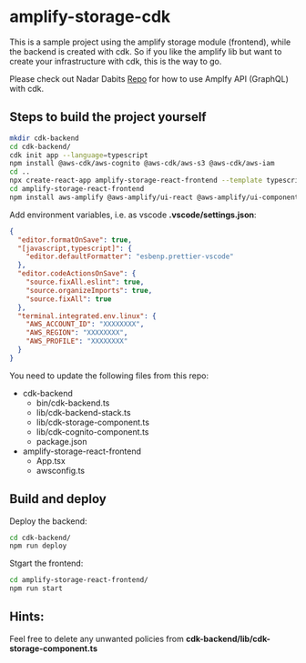 # amplify-storage-cdk

This is a sample project using the amplify storage module (frontend), while the backend is created with cdk. So if you like the amplify lib but want to create your infrastructure with cdk, this is the way to go.

Please check out Nadar Dabits [Repo](https://github.com/dabit3/amplify-with-cdk) for how to use Amplfy API (GraphQL) with cdk.

##

## Steps to build the project yourself

```bash
mkdir cdk-backend
cd cdk-backend/
cdk init app --language=typescript
npm install @aws-cdk/aws-cognito @aws-cdk/aws-s3 @aws-cdk/aws-iam
cd ..
npx create-react-app amplify-storage-react-frontend --template typescript
cd amplify-storage-react-frontend
npm install aws-amplify @aws-amplify/ui-react @aws-amplify/ui-components
```

Add environment variables, i.e. as vscode **.vscode/settings.json**:

```json
{
  "editor.formatOnSave": true,
  "[javascript,typescript]": {
    "editor.defaultFormatter": "esbenp.prettier-vscode"
  },
  "editor.codeActionsOnSave": {
    "source.fixAll.eslint": true,
    "source.organizeImports": true,
    "source.fixAll": true
  },
  "terminal.integrated.env.linux": {
    "AWS_ACCOUNT_ID": "XXXXXXXX",
    "AWS_REGION": "XXXXXXXX",
    "AWS_PROFILE": "XXXXXXXX"
  }
}
```

You need to update the following files from this repo:

- cdk-backend
  - bin/cdk-backend.ts
  - lib/cdk-backend-stack.ts
  - lib/cdk-storage-component.ts
  - lib/cdk-cognito-component.ts
  - package.json
- amplify-storage-react-frontend
  - App.tsx
  - awsconfig.ts

## Build and deploy

Deploy the backend:

```bash
cd cdk-backend/
npm run deploy
```

Stgart the frontend:

```bash
cd amplify-storage-react-frontend/
npm run start
```

## Hints:

Feel free to delete any unwanted policies from **cdk-backend/lib/cdk-storage-component.ts**
